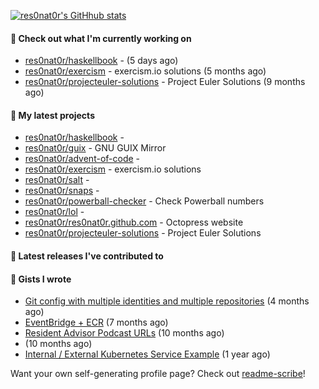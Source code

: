 [![res0nat0r's GitHhub stats](https://github-readme-stats.vercel.app/api?username=res0nat0r&count_private=true&show_icons=true)](https://github.com/anuraghazra/github-readme-stats)

#### 👷 Check out what I'm currently working on

- [res0nat0r/haskellbook](https://github.com/res0nat0r/haskellbook) -  (5 days ago)
- [res0nat0r/exercism](https://github.com/res0nat0r/exercism) - exercism.io solutions (5 months ago)
- [res0nat0r/projecteuler-solutions](https://github.com/res0nat0r/projecteuler-solutions) - Project Euler Solutions (9 months ago)

#### 🌱 My latest projects

- [res0nat0r/haskellbook](https://github.com/res0nat0r/haskellbook) - 
- [res0nat0r/guix](https://github.com/res0nat0r/guix) - GNU GUIX Mirror
- [res0nat0r/advent-of-code](https://github.com/res0nat0r/advent-of-code) - 
- [res0nat0r/exercism](https://github.com/res0nat0r/exercism) - exercism.io solutions
- [res0nat0r/salt](https://github.com/res0nat0r/salt) - 
- [res0nat0r/snaps](https://github.com/res0nat0r/snaps) - 
- [res0nat0r/powerball-checker](https://github.com/res0nat0r/powerball-checker) - Check Powerball numbers
- [res0nat0r/lol](https://github.com/res0nat0r/lol) - 
- [res0nat0r/res0nat0r.github.com](https://github.com/res0nat0r/res0nat0r.github.com) - Octopress website
- [res0nat0r/projecteuler-solutions](https://github.com/res0nat0r/projecteuler-solutions) - Project Euler Solutions

#### 🔭 Latest releases I've contributed to


#### 📓 Gists I wrote

- [Git config with multiple identities and multiple repositories](https://gist.github.com/576d223206ef057cde52ef180f73cedd) (4 months ago)
- [EventBridge &#43; ECR](https://gist.github.com/2199102ab9a297d84bc1976d505c689b) (7 months ago)
- [Resident Advisor Podcast URLs](https://gist.github.com/0fea0f18791d86d997505eac6f634267) (10 months ago)
- [](https://gist.github.com/4e0213769c92dda9b5b3a61e45fb6edb) (10 months ago)
- [Internal / External Kubernetes Service Example](https://gist.github.com/fb675bb79fe8f769f7c3762254dac270) (1 year ago)

Want your own self-generating profile page? Check out [readme-scribe](https://github.com/muesli/readme-scribe)!
